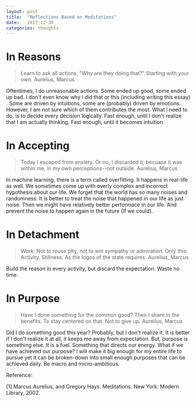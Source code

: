 ```yaml
---
layout: post
title:  "Reflections Based on Meditations"
date:   2017-12-30
categories: thoughts
---
```


# In Reasons

> Learn to ask all actions, "Why are they doing that?"
> Starting with your own.
Aurelius, Marcus

Oftentimes, I do unreasonable actions. Some ended up good, some ended up bad. I don't even know why I did that or this (including writing this essay) .
Some are driven by intuitions, some are (probably) driven by emotions. However, I am not sure which of them contributes the most.
What I need to do, is to decide every decision logically. Fast enough, until I don't realize that I am actually thinking. Fast enough, until it becomes intuition.

# In Accepting

> Today I escaped from anxiety. Or no, I discarded it, becuase it was within me, in my own perceptions--not outside.
Aurelius, Marcus

In machine learning, there is a term called overfitting. It happens in real-life as well. We sometimes come up with overly complex and incorrect hypothesis about our life.
We forget that the world has so many noises and randomness. It is better to treat the noise that happened in our life as just noise. Then we might have relatively better performace in our life.
And prevent the noise to happen again in the future (If we could).

# In Detachment

> Work:
> Not to rouse pity, not to win sympathy or admiration. Only this: Activity.
> Stillness.
> As the logos of the state requires.
Aurelius, Marcus

Build the reason in every activity, but discard the expectation. Waste no time.

# In Purpose

> Have I done something for the common good? Then I share in the benefits.
> To stay centered on that. Not to give up.
Aurelius, Marcus

Did I do something good this year? Probably, but I don't realize it. It is better if I don't realize it at all, it keeps me away from expectation.
But, purpose is something else. It is a fuel. Something that directs our energy. 
What if we have achieved our purpose? I will make it big enough for my entire life to pursue yet it can be broken-down into small enough purposes that can be achieved daily.
Be macro and micro-ambitious.


Reference:

[1] Marcus Aurelius, and Gregory Hays. Meditations. New York: Modern Library, 2002. 
